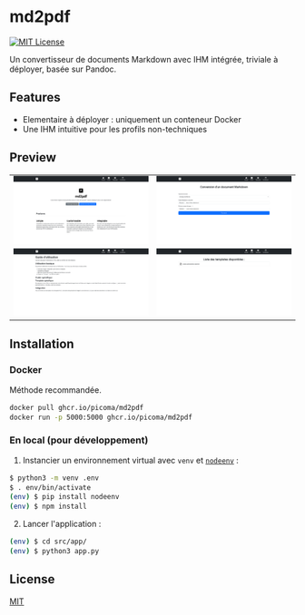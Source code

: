 # md2pdf

[![MIT License](https://img.shields.io/badge/License-MIT-green.svg)](https://choosealicense.com/licenses/mit/)

Un convertisseur de documents Markdown avec IHM intégrée, triviale à déployer, basée sur Pandoc.

## Features

- Elementaire à déployer : uniquement un conteneur Docker
- Une IHM intuitive pour les profils non-techniques

## Preview

<table>
<tr>
    <td> <img src="./res/Accueil.png" alt="Accueil.png" /> </td>
    <td> <img src="./res/Conversion.png" alt="Conversion.png" />  </td>
</tr>
<tr>
    <td> <img src="./res/Guide.png" alt="Guide.png" /> </td>
    <td> <img src="./res/Templates.png" alt="Templates.png" /> </td>
</table>

## Installation

### Docker

Méthode recommandée.
```bash
docker pull ghcr.io/picoma/md2pdf
docker run -p 5000:5000 ghcr.io/picoma/md2pdf
```

### En local (pour développement)

1. Instancier un environnement virtual avec `venv` et [`nodeenv`](https://ekalinin.github.io/nodeenv/) :

```bash
$ python3 -m venv .env
$ . env/bin/activate
(env) $ pip install nodeenv
(env) $ npm install
```

2. Lancer l'application :
```bash
(env) $ cd src/app/
(env) $ python3 app.py
```

## License

[MIT](https://choosealicense.com/licenses/mit/)

